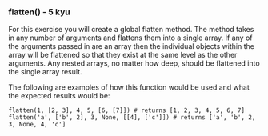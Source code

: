 <h3> flatten() - 5 kyu </h3>

<div class="panel is-darkened"><div class="markdown" id="description"><p>For this exercise you will create a global flatten method. The method takes in any number of arguments and flattens them into a single array. If any of the arguments passed in are an array then the individual objects within the array will be flattened so that they exist at the same level as the other arguments. Any nested arrays, no matter how deep, should be flattened into the single array result.</p>
<p>The following are examples of how this function would be used and what the expected results would be:</p>
<pre style="display: none;"><code class="language-javascript">flatten(<span class="hljs-number">1</span>, [<span class="hljs-number">2</span>, <span class="hljs-number">3</span>], <span class="hljs-number">4</span>, <span class="hljs-number">5</span>, [<span class="hljs-number">6</span>, [<span class="hljs-number">7</span>]]) <span class="hljs-comment">// returns [1, 2, 3, 4, 5, 6, 7]</span>
flatten(<span class="hljs-string">'a'</span>, [<span class="hljs-string">'b'</span>, <span class="hljs-number">2</span>], <span class="hljs-number">3</span>, <span class="hljs-literal">null</span>, [[<span class="hljs-number">4</span>], [<span class="hljs-string">'c'</span>]]) <span class="hljs-comment">// returns ['a', 'b', 2, 3, null, 4, 'c']</span></code></pre>
<pre style="display: none;"><code class="language-coffeescript">flatten(<span class="hljs-number">1</span>, [<span class="hljs-number">2</span>, <span class="hljs-number">3</span>], <span class="hljs-number">4</span>, <span class="hljs-number">5</span>, [<span class="hljs-number">6</span>, [<span class="hljs-number">7</span>]]) <span class="hljs-comment"># returns [1, 2, 3, 4, 5, 6, 7]</span>
flatten(<span class="hljs-string">'a'</span>, [<span class="hljs-string">'b'</span>, <span class="hljs-number">2</span>], <span class="hljs-number">3</span>, <span class="hljs-literal">null</span>, [[<span class="hljs-number">4</span>], [<span class="hljs-string">'c'</span>]]) <span class="hljs-comment"># returns ['a', 'b', 2, 3, null, 4, 'c']</span></code></pre>
<pre><code class="language-python">flatten(<span class="hljs-number">1</span>, [<span class="hljs-number">2</span>, <span class="hljs-number">3</span>], <span class="hljs-number">4</span>, <span class="hljs-number">5</span>, [<span class="hljs-number">6</span>, [<span class="hljs-number">7</span>]]) <span class="hljs-comment"># returns [1, 2, 3, 4, 5, 6, 7]</span>
flatten(<span class="hljs-string">'a'</span>, [<span class="hljs-string">'b'</span>, <span class="hljs-number">2</span>], <span class="hljs-number">3</span>, <span class="hljs-literal">None</span>, [[<span class="hljs-number">4</span>], [<span class="hljs-string">'c'</span>]]) <span class="hljs-comment"># returns ['a', 'b', 2, 3, None, 4, 'c']</span></code></pre>
</div><div class="mtm"><span><i class="icon-moon-tag "></i></span>
